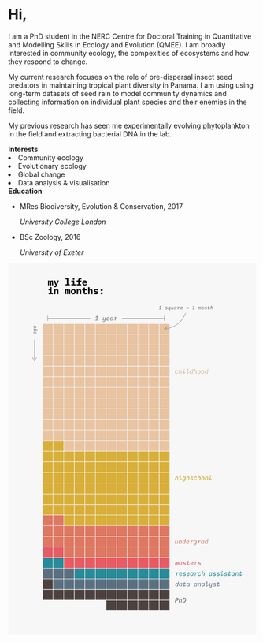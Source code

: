 # Hi,


I am a PhD student in the NERC Centre for Doctoral Training in Quantitative and Modelling Skills in Ecology and Evolution (QMEE). I am broadly interested in community ecology, the compexities of ecosystems and how they respond to change.  

My current research focuses on the role of pre-dispersal insect seed predators in maintaining tropical plant diversity in Panama. I am using using long-term datasets of seed rain to model community dynamics and collecting information on individual plant species and their enemies in the field.

My previous research has seen me experimentally evolving phytoplankton in the field and extracting bacterial DNA in the lab.


<div class = "row">
<div class = "col-md-6">
<b>Interests</b>
<li>Community ecology</li>
<li>Evolutionary ecology</li>
<li>Global change</li>
<li>Data analysis & visualisation</li>
</div>

<div class = "col-md-6">
<b>Education</b>
<ul class="fa-ul">
  <li><i class="fa-li fas fa-graduation-cap"></i>MRes Biodiversity, Evolution & Conservation, 2017</li>
  <p><i>University College London</i></p>
  <li><i class="fa-li fas fa-graduation-cap"></i>BSc Zoology, 2016</li>
  <p><i>University of Exeter</i></p>
</ul>
</div>
</div>


[![life_in_months](life_in_months_flip.png)](https://github.com/ee-jackson/mylifeinmonths)
